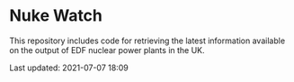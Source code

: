 # Nuke Watch

This repository includes code for retrieving the latest information available on the output of EDF nuclear power plants in the UK.

Last updated: 2021-07-07 18:09
